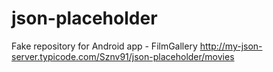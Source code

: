 # json-placeholder
Fake repository for Android app - FilmGallery
http://my-json-server.typicode.com/Sznv91/json-placeholder/movies
